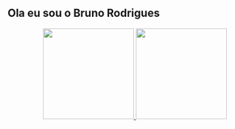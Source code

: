 ## Ola eu sou o Bruno Rodrigues
<div align="center">
  <a href="https://github.com/brunofranrodrigues">
  <img height="180em" src="https://github-readme-stats.vercel.app/api?username=brunofranrodrigues&show_icons=true&theme=dark&include_all_commits=true&count_private=true"/>
  <img height="180em" src="https://github-readme-stats.vercel.app/api/top-langs/?username=brunofranrodrigues&layout=compact&langs_count=7&theme=dark"/>
</div>

